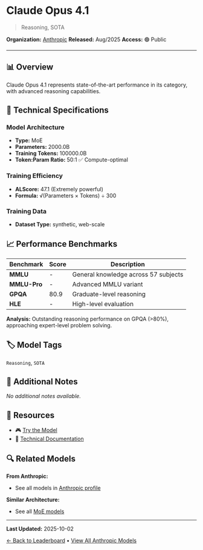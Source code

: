 # Claude Opus 4.1

> Reasoning, SOTA

**Organization:** [Anthropic](../../labs/anthropic.md)
**Released:** Aug/2025
**Access:** 🟢 Public

---

## 📊 Overview

Claude Opus 4.1 represents state-of-the-art performance in its category, with advanced reasoning capabilities.

## 🔧 Technical Specifications

### Model Architecture
- **Type:** MoE
- **Parameters:** 2000.0B
- **Training Tokens:** 100000.0B
- **Token:Param Ratio:** 50:1 ✅ Compute-optimal

### Training Efficiency
- **ALScore:** 47.1 (Extremely powerful)
- **Formula:** √(Parameters × Tokens) ÷ 300

### Training Data
- **Dataset Type:** synthetic, web-scale

## 📈 Performance Benchmarks

| Benchmark | Score | Description |
|-----------|-------|-------------|
| **MMLU** | - | General knowledge across 57 subjects |
| **MMLU-Pro** | - | Advanced MMLU variant |
| **GPQA** | 80.9 | Graduate-level reasoning |
| **HLE** | - | High-level evaluation |

**Analysis:** Outstanding reasoning performance on GPQA (>80%), approaching expert-level problem solving.

## 🏷️ Model Tags

`Reasoning`, `SOTA`

## 📝 Additional Notes

_No additional notes available._

## 🔗 Resources

- 🎮 [Try the Model](https://claude.ai/)
- 📄 [Technical Documentation](https://www.anthropic.com/news/claude-opus-4-1)

## 🔍 Related Models

**From Anthropic:**
- See all models in [Anthropic profile](../../labs/anthropic.md)

**Similar Architecture:**
- See all [MoE models](../../architectures/moe.md)

---

**Last Updated:** 2025-10-02

[← Back to Leaderboard](../../README.md) • [View All Anthropic Models](../../labs/anthropic.md)
